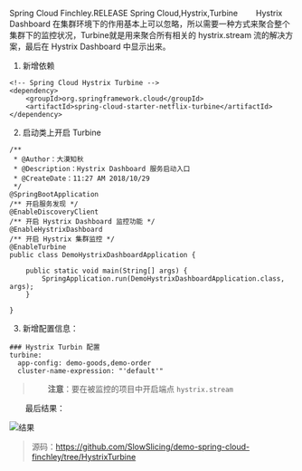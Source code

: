 Spring Cloud Finchley.RELEASE
Spring Cloud,Hystrix,Turbine
&emsp;&emsp;Hystrix Dashboard 在集群环境下的作用基本上可以忽略，所以需要一种方式来聚合整个集群下的监控状况，Turbine就是用来聚合所有相关的 hystrix.stream 流的解决方案，最后在 Hystrix Dashboard 中显示出来。

1. 新增依赖

```
<!-- Spring Cloud Hystrix Turbine -->
<dependency>
    <groupId>org.springframework.cloud</groupId>
    <artifactId>spring-cloud-starter-netflix-turbine</artifactId>
</dependency>
```

2. 启动类上开启 Turbine

```
/**
 * @Author：大漠知秋
 * @Description：Hystrix Dashboard 服务启动入口
 * @CreateDate：11:27 AM 2018/10/29
 */
@SpringBootApplication
/** 开启服务发现 */
@EnableDiscoveryClient
/** 开启 Hystrix Dashboard 监控功能 */
@EnableHystrixDashboard
/** 开启 Hystrix 集群监控 */
@EnableTurbine
public class DemoHystrixDashboardApplication {

    public static void main(String[] args) {
        SpringApplication.run(DemoHystrixDashboardApplication.class, args);
    }

}
```

3. 新增配置信息：

```
### Hystrix Turbin 配置
turbine:
  app-config: demo-goods,demo-order
  cluster-name-expression: "'default'"
```

> &emsp;&emsp;**注意**：要在被监控的项目中开启端点 `hystrix.stream`

&emsp;&emsp;最后结果：

![结果](http://img.lynchj.com/9c3e430fcf2f4a06a121b525c347c77b.png)

> 源码：https://github.com/SlowSlicing/demo-spring-cloud-finchley/tree/HystrixTurbine

